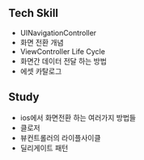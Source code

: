 ## Tech Skill

- UINavigationController
- 화면 전환 개념
- ViewController Life Cycle
- 화면간 데이터 전달 하는 방법
- 에셋 카탈로그

## Study

- ios에서 화면전환 하는 여러가지 방법들
- 클로저 
- 뷰컨트롤러의 라이플사이클 
- 딜리게이트 패턴 

